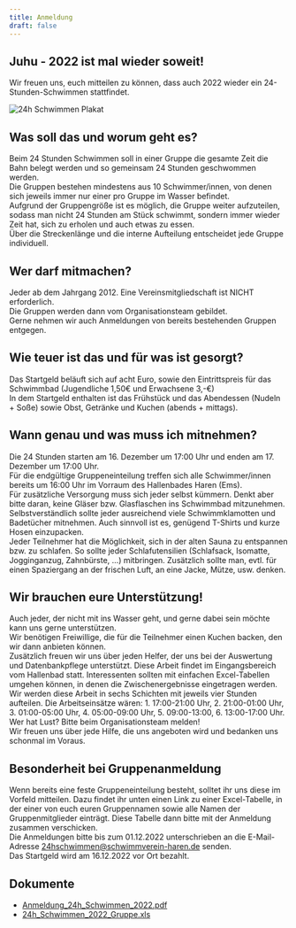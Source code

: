 ```yaml
---
title: Anmeldung
draft: false
---
```

## Juhu - 2022 ist mal wieder soweit!

Wir freuen uns, euch mitteilen zu können, dass auch 2022 wieder ein 24-Stunden-Schwimmen stattfindet.

![24h Schwimmen Plakat](/images/uploads/24h-schwimmen/24h-schwimmen-plakat-2022.jpeg)

## Was soll das und worum geht es?

Beim 24 Stunden Schwimmen soll in einer Gruppe die gesamte Zeit die Bahn belegt werden und so gemeinsam 24 Stunden geschwommen werden.\
Die Gruppen bestehen mindestens aus 10 Schwimmer/innen, von denen sich jeweils immer nur einer pro Gruppe im Wasser befindet.\
Aufgrund der Gruppengröße ist es möglich, die Gruppe weiter aufzuteilen, sodass man nicht 24 Stunden am Stück schwimmt, sondern immer wieder Zeit hat, sich zu erholen und auch etwas zu essen.\
Über die Streckenlänge und die interne Aufteilung entscheidet jede Gruppe individuell.

## Wer darf mitmachen?

Jeder ab dem Jahrgang 2012. Eine Vereinsmitgliedschaft ist NICHT erforderlich.\
Die Gruppen werden dann vom Organisationsteam gebildet.\
Gerne nehmen wir auch Anmeldungen von bereits bestehenden Gruppen entgegen.

## Wie teuer ist das und für was ist gesorgt?

Das Startgeld beläuft sich auf acht Euro, sowie den Eintrittspreis für das Schwimmbad (Jugendliche 1,50€ und Erwachsene 3,-€)\
In dem Startgeld enthalten ist das Frühstück und das Abendessen (Nudeln + Soße) sowie Obst, Getränke und Kuchen (abends + mittags).

## Wann genau und was muss ich mitnehmen?

Die 24 Stunden starten am 16. Dezember um 17:00 Uhr und enden am 17. Dezember um 17:00 Uhr.\
Für die endgültige Gruppeneinteilung treffen sich alle Schwimmer/innen bereits um 16:00 Uhr im Vorraum des Hallenbades Haren (Ems).\
Für zusätzliche Versorgung muss sich jeder selbst kümmern. Denkt aber bitte daran, keine Gläser bzw. Glasflaschen ins Schwimmbad mitzunehmen.\
Selbstverständlich sollte jeder ausreichend viele Schwimmklamotten und\
Badetücher mitnehmen. Auch sinnvoll ist es, genügend T-Shirts und kurze Hosen einzupacken.\
Jeder Teilnehmer hat die Möglichkeit, sich in der alten Sauna zu entspannen bzw. zu schlafen. So sollte jeder Schlafutensilien (Schlafsack, Isomatte, Jogginganzug, Zahnbürste, ...) mitbringen. Zusätzlich sollte man, evtl. für einen Spaziergang an der frischen Luft, an eine Jacke, Mütze, usw. denken.

## Wir brauchen eure Unterstützung!

Auch jeder, der nicht mit ins Wasser geht, und gerne dabei sein möchte kann uns gerne unterstützen.\
Wir benötigen Freiwillige, die für die Teilnehmer einen Kuchen backen, den wir dann anbieten können.\
Zusätzlich freuen wir uns über jeden Helfer, der uns bei der Auswertung und Datenbankpflege unterstützt. Diese Arbeit findet im Eingangsbereich vom Hallenbad statt. Interessenten sollten mit einfachen Excel-Tabellen umgehen können, in denen die Zwischenergebnisse eingetragen werden. Wir werden diese Arbeit in sechs Schichten mit jeweils vier Stunden aufteilen. Die Arbeitseinsätze wären: 1. 17:00-21:00 Uhr, 2. 21:00-01:00 Uhr, 3. 01:00-05:00 Uhr, 4. 05:00-09:00 Uhr, 5. 09:00-13:00, 6. 13:00-17:00 Uhr.\
Wer hat Lust? Bitte beim Organisationsteam melden!\
Wir freuen uns über jede Hilfe, die uns angeboten wird und bedanken uns schonmal im Voraus.

## Besonderheit bei Gruppenanmeldung

Wenn bereits eine feste Gruppeneinteilung besteht, solltet ihr uns diese im Vorfeld mitteilen. Dazu findet ihr unten einen Link zu einer Excel-Tabelle, in der einer von euch euren Gruppennamen sowie alle Namen der Gruppenmitglieder einträgt. Diese Tabelle dann bitte mit der Anmeldung zusammen verschicken.\
Die Anmeldungen bitte bis zum 01.12.2022 unterschrieben an die E-Mail-Adresse [24hschwimmen@schwimmverein-haren.de](mailto:24hschwimmen@schwimmverein-haren.de) senden.\
Das Startgeld wird am 16.12.2022 vor Ort bezahlt.

## ﻿Dokumente

* [Anmeldung_24h_Schwimmen_2022.pdf](https://schwimmverein-haren.de/fileadmin/user_upload/Anmeldung_24h_Schwimmen_2022.pdf)
* [24h_Schwimmen_2022_Gruppe.xls](https://schwimmverein-haren.de/fileadmin/user_upload/24h_Schwimmen_2022_Gruppe.xls)